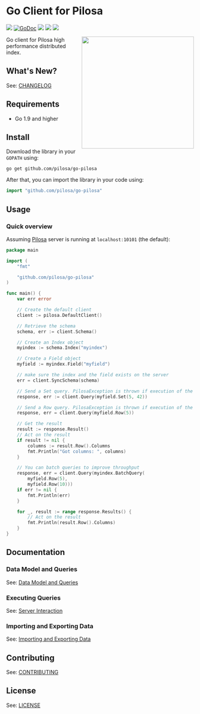 # Go Client for Pilosa

<a href="https://github.com/pilosa"><img src="https://img.shields.io/badge/pilosa-master-blue.svg"></a>
<a href="https://godoc.org/github.com/pilosa/go-pilosa"><img src="https://godoc.org/github.com/pilosa/go-pilosa?status.svg" alt="GoDoc"></a>
<a href="https://travis-ci.org/pilosa/go-pilosa"><img src="https://api.travis-ci.org/pilosa/go-pilosa.svg?branch=master"></a>
<a href="https://goreportcard.com/report/github.com/pilosa/go-pilosa"><img src="https://goreportcard.com/badge/github.com/pilosa/go-pilosa?updated=1"></a>
<a href="https://coveralls.io/github/pilosa/go-pilosa"><img src="https://coveralls.io/repos/github/pilosa/go-pilosa/badge.svg?updated=2"></a>

<img src="https://www.pilosa.com/img/speed_sloth.svg" style="float: right" align="right" height="301">

Go client for Pilosa high performance distributed index.

## What's New?

See: [CHANGELOG](CHANGELOG.md)

## Requirements

* Go 1.9 and higher

## Install

Download the library in your `GOPATH` using:
```
go get github.com/pilosa/go-pilosa
```

After that, you can import the library in your code using:

```go
import "github.com/pilosa/go-pilosa"
```

## Usage

### Quick overview

Assuming [Pilosa](https://github.com/pilosa/pilosa) server is running at `localhost:10101` (the default):

```go
package main

import (
	"fmt"

	"github.com/pilosa/go-pilosa"
)

func main() {
	var err error

	// Create the default client
	client := pilosa.DefaultClient()

	// Retrieve the schema
	schema, err := client.Schema()

	// Create an Index object
	myindex := schema.Index("myindex")

	// Create a Field object
	myfield := myindex.Field("myfield")

	// make sure the index and the field exists on the server
	err = client.SyncSchema(schema)

	// Send a Set query. PilosaException is thrown if execution of the query fails.
	response, err := client.Query(myfield.Set(5, 42))

	// Send a Row query. PilosaException is thrown if execution of the query fails.
	response, err = client.Query(myfield.Row(5))

	// Get the result
	result := response.Result()
	// Act on the result
	if result != nil {
		columns := result.Row().Columns
		fmt.Println("Got columns: ", columns)
	}

	// You can batch queries to improve throughput
	response, err = client.Query(myindex.BatchQuery(
		myfield.Row(5),
		myfield.Row(10)))
	if err != nil {
		fmt.Println(err)
	}

	for _, result := range response.Results() {
		// Act on the result
		fmt.Println(result.Row().Columns)
	}
}
```

## Documentation

### Data Model and Queries

See: [Data Model and Queries](docs/data-model-queries.md)

### Executing Queries

See: [Server Interaction](docs/server-interaction.md)

### Importing and Exporting Data

See: [Importing and Exporting Data](docs/imports-exports.md)

## Contributing

See: [CONTRIBUTING](CONTRIBUTING.md)

## License

See: [LICENSE](LICENSE)